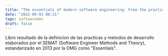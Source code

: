 ```yaml
---
title: "The essentials of modern software engineering: Free the practices from the method prisons"
date: "2022-09-03 08:31"
tags: softwaredev
draft: false
---
```

Libro resultado de la definicion de las practicas y metodos de desarrollo elaborados por el SEMAT (Software Engineer Methods and Theory), estandarizado en 2013 por la OMG como "Essentials".